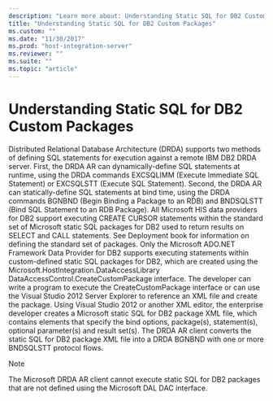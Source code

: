```yaml
---
description: "Learn more about: Understanding Static SQL for DB2 Custom Packages"
title: "Understanding Static SQL for DB2 Custom Packages"
ms.custom: ""
ms.date: "11/30/2017"
ms.prod: "host-integration-server"
ms.reviewer: ""
ms.suite: ""
ms.topic: "article"
---
```

# Understanding Static SQL for DB2 Custom Packages
Distributed Relational Database Architecture (DRDA) supports two methods of defining SQL statements for execution against a remote IBM DB2 DRDA server. First, the DRDA AR can dynamically-define SQL statements at runtime, using the DRDA commands EXCSQLIMM (Execute Immediate SQL Statement) or EXCSQLSTT (Execute SQL Statement). Second, the DRDA AR can statically-define SQL statements at bind time, using the DRDA commands BGNBND (Begin Binding a Package to an RDB) and BNDSQLSTT (Bind SQL Statement to an RDB Package). All Microsoft HIS data providers for DB2 support executing CREATE CURSOR statements within the standard set of Microsoft static SQL packages for DB2 used to return results on SELECT and CALL statements. See Deployment book for information on defining the standard set of packages. Only the Microsoft ADO.NET Framework Data Provider for DB2 supports executing statements within custom-defined static SQL packages for DB2, which are created using the Microsoft.HostIntegration.DataAccessLibrary DataAccessControl.CreateCustomPackage interface. The developer can write a program to execute the CreateCustomPackage interface or can use the Visual Studio 2012 Server Explorer to reference an XML file and create the package. Using Visual Studio 2012 or another XML editor, the enterprise developer creates a Microsoft static SQL for DB2 package XML file, which contains elements that specify the bind options, package(s), statement(s), optional parameter(s) and result set(s). The DRDA AR client converts the static SQL for DB2 package XML file into a DRDA BGNBND with one or more BNDSQLSTT protocol flows.  
  
> [!NOTE]
>  The Microsoft DRDA AR client cannot execute static SQL for DB2 packages that are not defined using the Microsoft DAL DAC interface.
